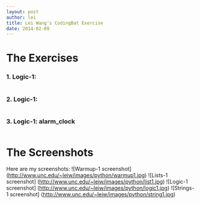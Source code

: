 ```yaml
---
layout: post
author: lei
title: Lei Wang's CodingBat Exercise
date: 2014-02-09
---
```


# The Exercises

### 1. Logic-1:  
```

```

### 2. Logic-1: 
```

```

### 3. Logic-1: alarm_clock

```

```

# The Screenshots
Here are my screenshots:
![Warmup-1 screenshot] (http://www.unc.edu/~leiw/images/python/warmup1.jpg)
![Lists-1 screenshot] (http://www.unc.edu/~leiw/images/python/list1.jpg)
![Logic-1 screenshot] (http://www.unc.edu/~leiw/images/python/logic1.jpg)
![Strings-1 screenshot] (http://www.unc.edu/~leiw/images/python/string1.jpg)
